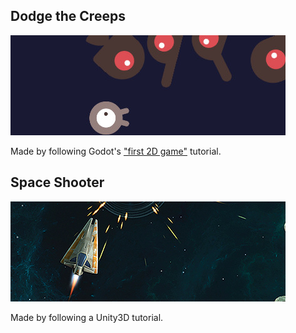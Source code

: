 ## Dodge the Creeps
[![Dodge the Creeps Thumbnail](/dodge-the-creeps/thumb.jpg)](/dodge-the-creeps)

Made by following Godot's ["first 2D game"](https://docs.godotengine.org/en/stable/getting_started/first_2d_game/index.html) tutorial.

## Space Shooter
[![Space Shooter Thumbnail](/space-shooter/thumb.jpg)](/space-shooter)

Made by following a Unity3D tutorial.

